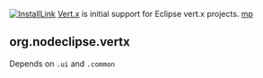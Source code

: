 
[![InstallLink][1]](http://marketplace.eclipse.org/marketplace-client-intro?mpc_install=1512273)
 [Vert.x](https://github.com/Nodeclipse/nodeclipse-1/tree/master/org.nodeclipse.vertx)
 is initial support for Eclipse vert.x projects.
 [mp](http://marketplace.eclipse.org/content/vertx)

  [1]: http://marketplace.eclipse.org/sites/all/modules/custom/marketplace/images/installbutton.png

## org.nodeclipse.vertx

Depends on `.ui` and `.common`

